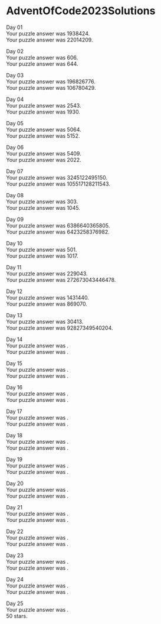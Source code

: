 # AdventOfCode2023Solutions
Day 01<br>
Your puzzle answer was 1938424.<br>
Your puzzle answer was 22014209.

Day 02<br>
Your puzzle answer was 606.<br>
Your puzzle answer was 644.

Day 03<br>
Your puzzle answer was 196826776.<br>
Your puzzle answer was 106780429.

Day 04<br>
Your puzzle answer was 2543.<br>
Your puzzle answer was 1930.

Day 05<br>
Your puzzle answer was 5064.<br>
Your puzzle answer was 5152.

Day 06<br>
Your puzzle answer was 5409.<br>
Your puzzle answer was 2022.

Day 07<br>
Your puzzle answer was 3245122495150.<br>
Your puzzle answer was 105517128211543.

Day 08<br>
Your puzzle answer was 303.<br>
Your puzzle answer was 1045.

Day 09<br>
Your puzzle answer was 6386640365805.<br>
Your puzzle answer was 6423258376982.

Day 10<br>
Your puzzle answer was 501.<br>
Your puzzle answer was 1017.

Day 11<br>
Your puzzle answer was 229043.<br>
Your puzzle answer was 272673043446478.

Day 12<br>
Your puzzle answer was 1431440.<br>
Your puzzle answer was 869070.

Day 13<br>
Your puzzle answer was 30413.<br>
Your puzzle answer was 92827349540204.

Day 14<br>
Your puzzle answer was .<br>
Your puzzle answer was .

Day 15<br>
Your puzzle answer was .<br>
Your puzzle answer was .

Day 16<br>
Your puzzle answer was .<br>
Your puzzle answer was .

Day 17<br>
Your puzzle answer was .<br>
Your puzzle answer was .

Day 18<br>
Your puzzle answer was .<br>
Your puzzle answer was .

Day 19<br>
Your puzzle answer was .<br>
Your puzzle answer was .

Day 20<br>
Your puzzle answer was .<br>
Your puzzle answer was .

Day 21<br>
Your puzzle answer was .<br>
Your puzzle answer was .

Day 22<br>
Your puzzle answer was .<br>
Your puzzle answer was .

Day 23<br>
Your puzzle answer was .<br>
Your puzzle answer was .

Day 24<br>
Your puzzle answer was .<br>
Your puzzle answer was .

Day 25<br>
Your puzzle answer was .<br>
50 stars.